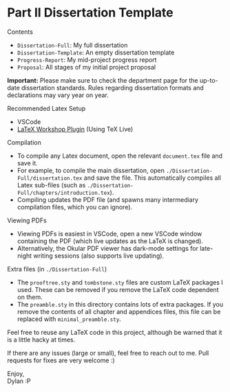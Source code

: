 # Part II Dissertation Template

Contents 
- `Dissertation-Full`: My full dissertation
- `Dissertation-Template`: An empty dissertation template
- `Progress-Report`: My mid-project progress report
- `Proposal`: All stages of my initial project proposal

**Important:** Please make sure to check the department page for the up-to-date dissertation standards.  Rules regarding dissertation formats and declarations may vary year on year.

Recommended Latex Setup
- VSCode 
- [LaTeX Workshop Plugin](https://github.com/James-Yu/LaTeX-Workshop) (Using TeX Live)

Compilation
- To compile any Latex document, open the relevant `document.tex` file and save it.
- For example, to compile the main dissertation, open `./Dissertation-Full/dissertation.tex` and save the file. This automatically compiles all Latex sub-files (such as `./Dissertation-Full/chapters/introduction.tex`).  
- Compiling updates the PDF file (and spawns many intermediary compilation files, which you can ignore).

Viewing PDFs 
- Viewing PDFs is easiest in VSCode, open a new VSCode window containing the PDF (which live updates as the LaTeX is changed). 
- Alternatively, the Okular PDF viewer has dark-mode settings for late-night writing sessions (also supports live updating).

Extra files (in `./Dissertation-Full`) 
- The `prooftree.sty` and `tombstone.sty` files are custom LaTeX packages I used. These can be removed if you remove the LaTeX code dependent on them.
- The `preamble.sty` in this directory contains lots of extra packages. If you remove the contents of all chapter and appendices files, this file can be replaced with `minimal_preamble.sty`.

Feel free to reuse any LaTeX code in this project, although be warned that it is a little hacky at times. 

If there are any issues (large or small), feel free to reach out to me. Pull requests for fixes are very welcome :) 

Enjoy,\
Dylan :P 

